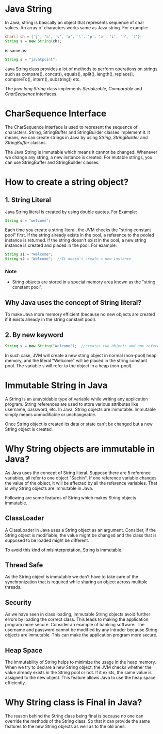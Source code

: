 # Java String
In Java, string is basically an object that represents sequence of char values. An array of characters works same as Java string. For example:

```java
char[] ch = {'j', 'a', 'v', 'a', 't', 'p', 'o', 'i', 'n', 't'};  
String s = new String(ch);  
```
is same as:
```java
String s = "javatpoint";  
```

Java String class provides a lot of methods to perform operations on strings such as compare(), concat(), equals(), split(), length(), replace(), compareTo(), intern(), substring() etc.

The *java.lang.String* class implements *Serializable, Comparable* and *CharSequence* interfaces.

# CharSequence Interface
The CharSequence interface is used to represent the sequence of characters. String, StringBuffer and StringBuilder classes implement it. It means, we can create strings in Java by using *String, StringBuilder* and *StringBuffer* classes.

The Java String is immutable which means it cannot be changed. Whenever we change any string, a new instance is created. For mutable strings, you can use StringBuffer and StringBuilder classes.

# How to create a string object?

## 1. String Literal
Java String literal is created by using double quotes. For Example:

```java
String s = "welcome";  
```

Each time you create a string literal, the JVM checks the "string constant pool" first. If the string already exists in the pool, a reference to the pooled instance is returned. If the string doesn't exist in the pool, a new string instance is created and placed in the pool. For example:

```java
String s1 = "Welcome";  
String s2 = "Welcome";  //It doesn't create a new instance  
```

### Note
  - String objects are stored in a special memory area known as the "string constant pool".

## Why Java uses the concept of String literal?
To make Java more memory efficient (because no new objects are created if it exists already in the string constant pool).

## 2. By new keyword

```java
String s = new String("Welcome");  //creates two objects and one reference variable  
```

In such case, JVM will create a new string object in normal (non-pool) heap memory, and the literal "Welcome" will be placed in the string constant pool. The variable s will refer to the object in a heap (non-pool).

# Immutable String in Java
A String is an unavoidable type of variable while writing any application program. String references are used to store various attributes like username, password, etc. In Java, String objects are immutable. Immutable simply means unmodifiable or unchangeable.

Once String object is created its data or state can't be changed but a new String object is created.

# Why String objects are immutable in Java?
As Java uses the concept of String literal. Suppose there are 5 reference variables, all refer to one object "Sachin". If one reference variable changes the value of the object, it will be affected by all the reference variables. That is why String objects are immutable in Java.

Following are some features of String which makes String objects immutable.

## ClassLoader
A ClassLoader in Java uses a String object as an argument. Consider, if the String object is modifiable, the value might be changed and the class that is supposed to be loaded might be different.

To avoid this kind of misinterpretation, String is immutable.

## Thread Safe
As the String object is immutable we don't have to take care of the synchronization that is required while sharing an object across multiple threads.

## Security
As we have seen in class loading, immutable String objects avoid further errors by loading the correct class. This leads to making the application program more secure. Consider an example of banking software. The username and password cannot be modified by any intruder because String objects are immutable. This can make the application program more secure.

## Heap Space
The immutability of String helps to minimize the usage in the heap memory. When we try to declare a new String object, the JVM checks whether the value already exists in the String pool or not. If it exists, the same value is assigned to the new object. This feature allows Java to use the heap space efficiently.

# Why String class is Final in Java?
The reason behind the String class being final is because no one can override the methods of the String class. So that it can provide the same features to the new String objects as well as to the old ones.
